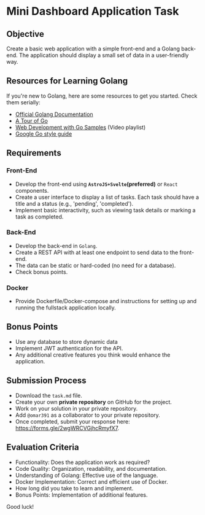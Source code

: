 # Mini Dashboard Application Task

## Objective

Create a basic web application with a simple front-end and a Golang back-end. The application should display a small set of data in a user-friendly way.

## Resources for Learning Golang

If you're new to Golang, here are some resources to get you started. Check them serially:

- [Official Golang Documentation](https://go.dev/doc/tutorial/getting-started)
- [A Tour of Go](https://tour.golang.org/)
- [Web Development with Go Samples](https://www.youtube.com/playlist?list=PLVEltXlEeWgkKucovAMCih4T0hQITxRX3) (Video playlist)
- [Google Go style guide](https://google.github.io/styleguide/go/)

## Requirements

### Front-End

- Develop the front-end using **`AstroJS+Svelte`(preferred)** or `React` components.
- Create a user interface to display a list of tasks. Each task should have a title and a status (e.g., 'pending', 'completed').
- Implement basic interactivity, such as viewing task details or marking a task as completed.

### Back-End

- Develop the back-end in `Golang`.
- Create a REST API with at least one endpoint to send data to the front-end.
- The data can be static or hard-coded (no need for a database).
- Check bonus points.

### Docker

- Provide Dockerfile/Docker-compose and instructions for setting up and running the fullstack application locally.

## Bonus Points

- Use any database to store dynamic data
- Implement JWT authentication for the API.
- Any additional creative features you think would enhance the application.

## Submission Process

- Download the `task.md` file.
- Create your own **private repository** on GitHub for the project.
- Work on your solution in your private repository.
- Add `@omar391` as a collaborator to your private repository.
- Once completed, submit your response here: https://forms.gle/2wgWRCVGjhcRmyfX7.

## Evaluation Criteria

- Functionality: Does the application work as required?
- Code Quality: Organization, readability, and documentation.
- Understanding of Golang: Effective use of the language.
- Docker Implementation: Correct and efficient use of Docker.
- How long did you take to learn and implement.
- Bonus Points: Implementation of additional features.

Good luck!
